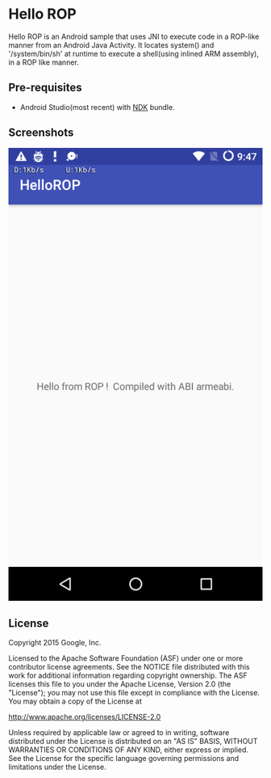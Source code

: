 Hello ROP
=========
Hello ROP is an Android sample that uses JNI to execute code in a ROP-like manner from an Android Java Activity. It locates system() and '/system/bin/sh' at runtime to execute a shell(using inlined ARM assembly), in a ROP like manner.

Pre-requisites
--------------
- Android Studio(most recent) with [NDK](https://developer.android.com/ndk/) bundle.

Screenshots
-----------
![screenshot](screenshot.png)

License
-------
Copyright 2015 Google, Inc.

Licensed to the Apache Software Foundation (ASF) under one or more contributor
license agreements.  See the NOTICE file distributed with this work for
additional information regarding copyright ownership.  The ASF licenses this
file to you under the Apache License, Version 2.0 (the "License"); you may not
use this file except in compliance with the License.  You may obtain a copy of
the License at

  http://www.apache.org/licenses/LICENSE-2.0

Unless required by applicable law or agreed to in writing, software
distributed under the License is distributed on an "AS IS" BASIS, WITHOUT
WARRANTIES OR CONDITIONS OF ANY KIND, either express or implied.  See the
License for the specific language governing permissions and limitations under
the License.
